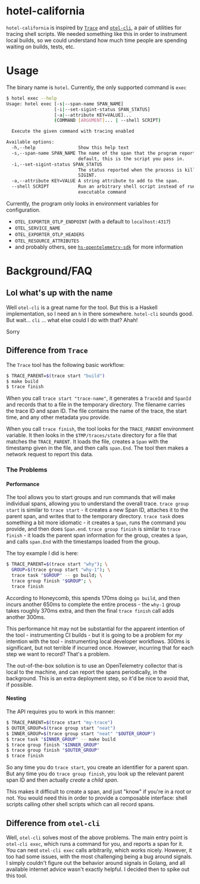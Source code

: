 # hotel-california

`hotel-california` is inspired by [`Trace`](https://github.com/Pondidum/Trace/) and [`otel-cli`](https://github.com/equinix-labs/otel-cli), a pair of utilities for tracing shell scripts.
We needed something like this in order to instrument local builds, so we could understand how much time people are spending waiting on builds, tests, etc.

# Usage

The binary name is `hotel`.
Currently, the only supported command is `exec`

```sh
$ hotel exec --help
Usage: hotel exec [-s|--span-name SPAN_NAME]
                  [-i|--set-sigint-status SPAN_STATUS]
                  [-a|--attribute KEY=VALUE]...
                  (COMMAND [ARGUMENT]... | --shell SCRIPT)

  Execute the given command with tracing enabled

Available options:
  -h,--help                Show this help text
  -s,--span-name SPAN_NAME The name of the span that the program reports. By
                           default, this is the script you pass in.
  -i,--set-sigint-status SPAN_STATUS
                           The status reported when the process is killed with
                           SIGINT.
  -a,--attribute KEY=VALUE A string attribute to add to the span.
  --shell SCRIPT           Run an arbitrary shell script instead of running an
                           executable command
```

Currently, the program only looks in environment variables for configuration.

- `OTEL_EXPORTER_OTLP_ENDPOINT` (with a default to `localhost:4317`)
- `OTEL_SERVICE_NAME`
- `OTEL_EXPORTER_OTLP_HEADERS`
- `OTEL_RESOURCE_ATTRIBUTES`
- and probably others, see
  [`hs-opentelemetry-sdk`](https://hackage.haskell.org/package/hs-opentelemetry-sdk)
  for more information

# Background/FAQ

## Lol what's up with the name

Well `otel-cli` is a great name for the tool.
But this is a Haskell implementation, so I need an `h` in there somewhere.
`hotel-cli` sounds good.
But wait... `cli` ... what else could I do with that?
Ahah!

Sorry

## Difference from `Trace`

The `Trace` tool has the following basic workflow:

```sh
$ TRACE_PARENT=$(trace start "build")
$ make build
$ trace finish
```

When you call `trace start "trace-name"`, it generates a `TraceId` and `SpanId` and records that to a file in the temporary directory.
The filename carries the trace ID and span ID.
The file contains the name of the trace, the start time, and any other metadata you provide.

When you call `trace finish`, the tool looks for the `TRACE_PARENT` environment variable.
It then looks in the `$TMP/traces/state` directory for a file that matches the `TRACE_PARENT`.
It loads the file, creates a `Span` with the timestamp given in the file, and then calls `span.End`.
The tool then makes a network request to report this data.

### The Problems

#### Performance

The tool allows you to start groups and run commands that will make individual spans, allowing you to understand the overall trace.
`trace group start` is similar to `trace start` - it creates a new Span ID, attaches it to the parent span, and writes that to the temporary directory.
`trace task` does something a bit more idiomatic - it creates a `Span`, runs the command you provide, and then does `Span.end`.
`trace group finish` is similar to `trace finish` - it loads the parent span information for the group, creates a `Span`, and calls `span.End` with the timestamps loaded from the group.

The toy example I did is here:

```sh
$ TRACE_PARENT=$(trace start "why"); \
  GROUP=$(trace group start "why-1"); \
  trace task "$GROUP" -- go build; \
  trace group finish "$GROUP"; \
  trace finish
```

According to Honeycomb, this spends 170ms doing `go build`, and then incurs another 650ms to complete the entire process - the `why-1` group takes roughly 370ms extra, and then the final `trace finish` call adds another 300ms.

This performance hit may not be substantial for the apparent intention of the tool - instrumenting CI builds - but it is going to be a problem for *my* intention with the tool - instrumenting local developer workflows.
300ms is significant, but not terrible if incurred once.
However, incurring that for each step we want to record?
That's a problem.

The out-of-the-box solution is to use an OpenTelemetry collector that is local to the machine, and can report the spans periodically, in the background.
This is an extra deployment step, so it'd be nice to avoid that, if possible.

#### Nesting

The API requires you to work in this manner:

```sh
$ TRACE_PARENT=$(trace start "my-trace")
$ OUTER_GROUP=$(trace group start "neat")
$ INNER_GROUP=$(trace group start "neat" "$OUTER_GROUP")
$ trace task "$INNER_GROUP" -- make build
$ trace group finish "$INNER_GROUP"
$ trace group finish "$OUTER_GROUP"
$ trace finish
```

So any time you do `trace start`, you create an identifier for a parent span.
But any time you do `trace group finish`, you look up the relevant parent span
ID and then actually *create* a *child span*.

This makes it difficult to create a span, and just "know" if you're in a root or not.
You would need this in order to provide a composable interface: shell scripts calling other shell scripts which can all record spans.

## Difference from `otel-cli`

Well, `otel-cli` solves most of the above problems.
The main entry point is `otel-cli exec`, which runs a command for you, and reports a span for it.
You can nest `otel-cli exec` calls arbitrarily, which works nicely.
However, it too had some issues, with the most challenging being a bug around signals.
I simply couldn't figure out the behavior around signals in Golang, and all available internet advice wasn't exactly helpful.
I decided then to spike out this tool.

